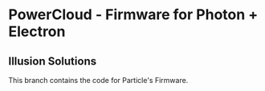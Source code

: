 # PowerCloud - Firmware for Photon + Electron
## Illusion Solutions

This branch contains the code for Particle's Firmware.
